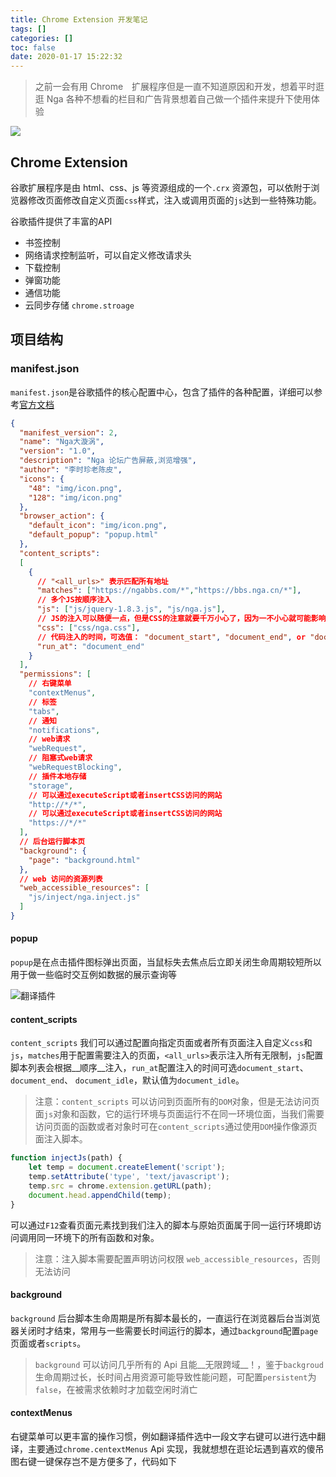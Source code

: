 ```yaml
---
title: Chrome Extension 开发笔记
tags: []
categories: []
toc: false
date: 2020-01-17 15:22:32
---
```


> 之前一会有用 Chrome　扩展程序但是一直不知道原因和开发，想着平时逛逛 Nga 各种不想看的栏目和广告背景想着自己做一个插件来提升下使用体验

![](/images/chrome-extension.png)

## Chrome Extension 
谷歌扩展程序是由 html、css、js 等资源组成的一个`.crx` 资源包，可以依附于浏览器修改页面修改自定义页面`css`样式，注入或调用页面的`js`达到一些特殊功能。

谷歌插件提供了丰富的API
- 书签控制
- 网络请求控制监听，可以自定义修改请求头
- 下载控制
- 弹窗功能
- 通信功能
- 云同步存储 `chrome.stroage`

## 项目结构
### manifest.json
`manifest.json`是谷歌插件的核心配置中心，包含了插件的各种配置，详细可以参考[官方文档](https://developer.chrome.com/extensions/manifest)

``` json
{
  "manifest_version": 2,
  "name": "Nga大漩涡",
  "version": "1.0",
  "description": "Nga 论坛广告屏蔽,浏览增强",
  "author": "李时珍老陈皮",
  "icons": {
    "48": "img/icon.png",
    "128": "img/icon.png"
  },
  "browser_action": {
    "default_icon": "img/icon.png",
    "default_popup": "popup.html"
  },
  "content_scripts":
  [
    {
      // "<all_urls>" 表示匹配所有地址
      "matches": ["https://ngabbs.com/*","https://bbs.nga.cn/*"],
      // 多个JS按顺序注入
      "js": ["js/jquery-1.8.3.js", "js/nga.js"],
      // JS的注入可以随便一点，但是CSS的注意就要千万小心了，因为一不小心就可能影响全局样式
      "css": ["css/nga.css"],
      // 代码注入的时间，可选值： "document_start", "document_end", or "document_idle"，最后一个表示页面空闲时，默认document_idle
      "run_at": "document_end"
    }
  ],
  "permissions": [
    // 右键菜单
    "contextMenus",
    // 标签
    "tabs",
    // 通知
    "notifications",
    // web请求
    "webRequest",
    // 阻塞式web请求
    "webRequestBlocking",
    // 插件本地存储
    "storage",
    // 可以通过executeScript或者insertCSS访问的网站
    "http://*/*",
    // 可以通过executeScript或者insertCSS访问的网站
    "https://*/*"
  ],
  // 后台运行脚本页
  "background": {
    "page": "background.html"
  }, 
  // web 访问的资源列表
  "web_accessible_resources": [
    "js/inject/nga.inject.js"
  ]
}
```


#### popup
`popup`是在点击插件图标弹出页面，当鼠标失去焦点后立即关闭生命周期较短所以用于做一些临时交互例如数据的展示查询等

![翻译插件](/images/translationCrx.png)

#### content_scripts
`content_scripts` 我们可以通过配置向指定页面或者所有页面注入自定义`css`和`js`，`matches`用于配置需要注入的页面，`<all_urls>`表示注入所有无限制，`js`配置脚本列表会根据__顺序__注入，`run_at`配置注入的时间可选`document_start`、 `document_end`、 `document_idle`，默认值为`document_idle`。

> 注意：`content_scripts` 可以访问到页面所有的`DOM`对象，但是无法访问页面`js`对象和函数，它的运行环境与页面运行不在同一环境位面，当我们需要访问页面的函数或者对象时可在`content_scripts`通过使用`DOM`操作像源页面注入脚本。
``` javascript
function injectJs(path) {
    let temp = document.createElement('script');
    temp.setAttribute('type', 'text/javascript');
    temp.src = chrome.extension.getURL(path);
    document.head.appendChild(temp);
}
```
可以通过`F12`查看页面元素找到我们注入的脚本与原始页面属于同一运行环境即访问调用同一环境下的所有函数和对象。
> 注意：注入脚本需要配置声明访问权限 `web_accessible_resources`，否则无法访问

#### background
`background` 后台脚本生命周期是所有脚本最长的，一直运行在浏览器后台当浏览器关闭时才结束，常用与一些需要长时间运行的脚本，通过`background`配置`page`页面或者`scripts`。

> `background` 可以访问几乎所有的 Api 且能__无限跨域__！，鉴于`backgroud`生命周期过长，长时间占用资源可能导致性能问题，可配置`persistent`为`false`，在被需求依赖时才加载空闲时消亡

#### contextMenus
右键菜单可以更丰富的操作习惯，例如翻译插件选中一段文字右键可以进行选中翻译，主要通过`chrome.centextMenus` Api 实现，我就想想在逛论坛遇到喜欢的傻吊图右键一键保存岂不是方便多了，代码如下
``` javascript

```